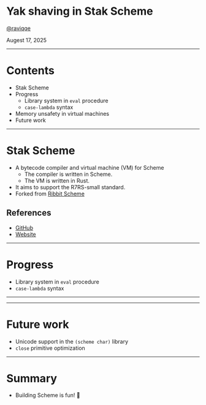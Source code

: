 # Yak shaving in Stak Scheme

[@raviqqe](https://github.com/raviqqe)

Augest 17, 2025

---

# Contents

- Stak Scheme
- Progress
  - Library system in `eval` procedure
  - `case-lambda` syntax
- Memory unsafety in virtual machines
- Future work

---

# Stak Scheme

- A bytecode compiler and virtual machine (VM) for Scheme
  - The compiler is written in Scheme.
  - The VM is written in Rust.
- It aims to support the R7RS-small standard.
- Forked from [Ribbit Scheme](https://github.com/udem-dlteam/ribbit)

## References

- [GitHub](https://github.com/raviqqe/stak)
- [Website](https://raviqqe.com/stak)

---

# Progress

- Library system in `eval` procedure
- `case-lambda` syntax

---

---

# Future work

- Unicode support in the `(scheme char)` library
- `close` primitive optimization

---

# Summary

- Building Scheme is fun! 🥳
